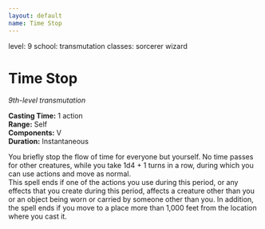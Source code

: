 ```yaml
---
layout: default
name: Time Stop
---
```

level: 9
school: transmutation
classes: sorcerer
         wizard

# Time Stop 
_9th-level transmutation_ 

**Casting Time:** 1 action    
**Range:** Self    
**Components:** V    
**Duration:** Instantaneous 

You briefly stop the flow of time for everyone but yourself. No time passes for other creatures, while you take 1d4 + 1 turns in a row, during which you can use actions and move as normal.    
This spell ends if one of the actions you use during this period, or any effects that you create during this period, affects a creature other than you or an object being worn or carried by someone other than you. In addition, the spell ends if you move to a place more than 1,000 feet from the location where you cast it. 